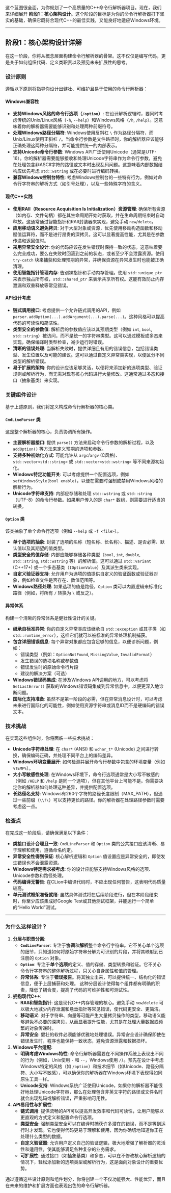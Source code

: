 这个蓝图很全面，为你规划了一个高质量的C++命令行解析器项目。现在，我们来详细展开 **阶段1：核心架构设计**。这个阶段的目标是为你的命令行解析器打下坚实的基础，确保它既符合现代C++的最佳实践，又能良好地适应Windows环境。

------

## 阶段1：核心架构设计详解

在这一阶段，你将从概念层面构建命令行解析器的骨架。这不仅仅是编写代码，更是关于如何组织代码、定义类职责以及预见未来扩展性的思考。

### 设计原则

遵循以下原则将指导你设计出健壮、可维护且易于使用的命令行解析器：

#### Windows兼容性

- **支持Windows风格的命令行选项（`/option`）**: 在设计解析逻辑时，要同时考虑传统的Unix/Linux风格（`-h`, `--help`）和Windows风格（`/h`, `/help`）。这意味着你的解析器需要能够识别和处理两种前缀符号。
- **处理Windows路径分隔符**: Windows使用反斜杠 `\` 作为路径分隔符，而Unix/Linux使用正斜杠 `/`。当命令行参数是文件路径时，你的解析器应该能够正确处理这两种分隔符，并可能提供统一的内部表示。
- **支持Unicode命令行参数**: Windows API广泛使用Unicode（通常是UTF-16）。你的解析器需要能够接收和处理Unicode字符串作为命令行参数，避免在处理包含非ASCII字符的路径或文本时出现乱码问题。这意味着内部数据结构应优先考虑 `std::wstring` 或在必要时进行编码转换。
- **兼容Windows控制台特性**: 考虑Windows控制台的一些特有行为，例如对命令行字符串的解析方式（如引号处理），以及一些特殊字符的含义。

#### 现代C++实践

- **使用RAII（Resource Acquisition Is Initialization）资源管理**: 确保所有资源（如内存、文件句柄）都在其生命周期开始时获取，并在生命周期结束时自动释放。这通常通过智能指针和RAII封装器来实现，避免手动 `new`/`delete`。
- **应用移动语义避免拷贝**: 对于大型对象或资源，优先使用移动构造函数和移动赋值运算符，而不是进行昂贵的深拷贝。这可以显著提高性能，尤其是在参数传递和返回值时。
- **采用异常安全设计**: 你的代码应该在发生错误时保持一致的状态。这意味着要么完全成功，要么在失败时回滚到之前的状态，或者至少不会泄露资源。使用 `try-catch` 块来捕获和处理预期的异常，并确保资源在异常发生时也能被正确清理。
- **使用智能指针管理内存**: 告别裸指针和手动内存管理。使用 `std::unique_ptr` 来表示独占所有权，`std::shared_ptr` 来表示共享所有权。这能有效防止内存泄漏和双重释放等常见错误。

#### API设计考虑

- **链式调用接口**: 考虑提供一个允许链式调用的API，例如 `parser.addOption(...).addArgument(...).parse(...)`。这种风格可以提高代码的可读性和简洁性。
- **类型安全的参数值**: 解析后的参数值应该以其预期类型（例如 `int`, `bool`, `std::string`）被访问，而不是统一的字符串类型。这可以通过模板或多态来实现，确保编译时类型检查，减少运行时错误。
- **清晰的错误处理**: 当解析失败时，提供详细且有用的错误信息，包括错误类型、发生位置以及可能的建议。这可以通过自定义异常类实现，以便区分不同类型的解析错误。
- **易于扩展的架构**: 你的设计应该足够灵活，以便将来添加新的选项类型、验证规则或解析行为，而无需对现有核心代码进行大量修改。这通常通过多态和接口（抽象基类）来实现。

### 关键组件设计

基于上述原则，我们将定义构成命令行解析器的核心类。

#### `CmdLineParser` 类

这是整个解析器的核心，负责协调所有操作。

- **主要解析器接口**: 提供 `parse()` 方法来启动命令行参数的解析过程，以及 `addOption()` 等方法来定义预期的选项和参数。
- **支持多种初始化方式**: 可能允许从 `argc`/`argv` (C风格)、`std::vector<std::string>` 或 `std::vector<std::wstring>` 等不同来源初始化。
- **Windows特定功能开关**: 可以考虑提供一个配置选项，例如 `setWindowsStyle(bool enable)`，以便在需要时强制或禁用Windows风格的解析行为。
- **Unicode字符串支持**: 内部应存储和处理 `std::wstring` 或 `std::string`（UTF-8）的命令行参数。如果用户传入的是 `char*` 数组，则需要进行适当的转换。

#### `Option` 类

该类抽象了单个命令行选项（例如 `--help` 或 `-f <file>`）。

- **单个选项的抽象**: 封装了选项的名称（短名称、长名称）、描述、是否必需、默认值以及其期望的值类型。
- **类型安全的值存储**: 内部应能够存储各种类型（`bool`, `int`, `double`, `std::string`, `std::wstring` 等）的解析值。这可以通过 `std::variant` (C++17+) 或一个多态基类（`IOptionValue`）及其派生类来实现。
- **自定义验证器支持**: 允许用户为选项的值提供自定义的验证函数或验证器对象，例如检查文件是否存在、数值范围等。
- **Windows路径处理**: 如果选项的值是路径，`Option` 类可以内置逻辑来标准化路径（例如，将所有 `/` 转换为 `\` 或反之）。

#### 异常体系

构建一个清晰的异常体系是健壮性设计的关键。

- **继承自标准异常**: 你的自定义异常类应该继承自 `std::exception` 或其子类（如 `std::runtime_error`），这样它们就可以被标准的异常处理机制捕获。
- **包含详细错误信息**: 每个异常对象都应包含足够的信息，以便诊断问题，例如：
  - 错误类型（例如：`OptionNotFound`, `MissingValue`, `InvalidFormat`）
  - 发生错误的选项名称或参数值
  - 错误发生时的原始命令行片段
  - 建议的解决方案（可选）
- **Windows错误码集成**: 在涉及Windows API调用的地方，可以考虑将 `GetLastError()` 获取的Windows错误码集成到异常信息中，以便更深入地诊断问题。
- **国际化支持准备**: 虽然不是第一阶段的必需，但在异常消息设计时，可以考虑未来进行国际化的可能性，例如使用资源字符串或消息ID而不是硬编码的错误文本。

### 技术挑战

在实现这些组件时，你将面临一些技术挑战：

- **Unicode字符串处理**: 在 `char*` (ANSI) 和 `wchar_t*` (Unicode) 之间进行转换，确保编码正确，并处理不同平台上的编码差异。
- **Windows环境变量展开**: 如何检测并展开命令行参数中包含的环境变量（例如 `%TEMP%`）。
- **大小写敏感性处理**: 在Windows环境下，命令行选项通常是大小写不敏感的（例如 `/HELP` 和 `/help` 是同一个选项），但在其他平台上可能不是。你需要决定你的解析器如何处理这种差异，并提供配置选项。
- **长路径名支持**: Windows有260个字符的路径长度限制（MAX_PATH），但通过一些前缀（`\\?\`）可以支持更长的路径。你的解析器在处理路径参数时需要考虑这一点。

### 检查点

在完成这一阶段后，请确保满足以下条件：

- **类接口设计合理且一致**: `CmdLineParser` 和 `Option` 类的公共接口应该清晰、易于理解和使用，遵循命名约定。
- **异常安全性得到保证**: 核心解析逻辑和 `Option` 值设置应是异常安全的，即使发生错误也不会泄露资源。
- **Windows特定需求被考虑**: 你的设计应能够支持Windows风格的选项、Unicode参数和路径处理。
- **代码编译无警告**: 在CLion中编译代码时，不应出现任何警告，这表明代码质量较高。
- **单元测试框架准备就绪**: 虽然具体测试将在后续阶段进行，但在本阶段结束时，你至少应该集成好Google Test或其他测试框架，并能运行一个简单的“Hello World”测试。

------

### 为什么这样设计？

1. **分层与职责分离**:
   - **`CmdLineParser`**: 专注于**协调**和**解析**整个命令行字符串。它不关心单个选项的细节，只知道如何将原始字符串分解为可识别的片段，并将其映射到已注册的 `Option` 对象。
   - **`Option`**: 专注于**单个选项**的定义、值的存储、类型转换和验证。它不关心命令行字符串的整体解析过程，只关心自身属性和值的管理。
   - **异常体系**: 专注于**错误报告**。将其独立出来，可以提供统一、结构化的错误信息，便于上层捕获和处理。
      这种分层设计使得每个组件都有明确的职责，降低了耦合度，提高了代码的可维护性和可测试性。
2. **拥抱现代C++**:
   - **RAII和智能指针**: 这是现代C++内存管理的核心。避免手动 `new`/`delete` 可以极大地减少内存泄漏和悬垂指针等常见错误，使代码更安全、更简洁。
   - **移动语义**: 对于字符串、向量等可能产生大量拷贝操作的类型，移动语义能够避免不必要的深拷贝，从而显著提升性能，尤其是在处理大量数据或频繁的对象传递时。
   - **异常安全**: 健壮的软件必须能够优雅地处理错误。异常安全设计确保即使在错误发生时，程序也能保持一致状态，避免资源泄露和数据损坏。
3. **Windows平台适配**:
   - **明确考虑Windows特性**: 命令行解析器需要在不同操作系统上表现出不同的行为（例如，Unix使用 `-` 和 `--`，Windows使用 `/`）。预先在设计中考虑Windows特定的风格（如 `/option`）和技术细节（如Unicode、路径分隔符、大小写不敏感），可以确保你的解析器在Windows环境下表现得如同原生工具一样。
   - **Unicode支持**: Windows系统广泛使用Unicode，如果你的解析器不能很好地处理Unicode字符串，那么在处理包含非英文字符的路径或文件名时就会出现乱码或解析错误，严重影响可用性。
4. **API易用性与扩展性**:
   - **链式调用**: 提供流畅的API可以提高开发效率和代码可读性，让用户能够以更直观的方式定义和配置命令行选项。
   - **类型安全**: 强制类型安全可以在编译时捕获许多潜在的错误，而不是等到运行时才发现。它也使得代码更易于理解和使用，因为你确切地知道你正在处理什么类型的数据。
   - **自定义验证器**: 允许用户定义自己的验证逻辑，极大地增强了解析器的灵活性和适用性，使其能够满足各种复杂的业务需求。
   - **可扩展性**: 通过接口（如抽象基类）和多态，可以在不修改核心解析逻辑的情况下，轻松添加新的选项类型或解析行为，这是面向对象设计的重要优势。

通过遵循这些设计原则和组件划分，你将创建一个不仅功能强大、性能优异，而且在未来的维护和扩展方面也表现出色的命令行解析器。